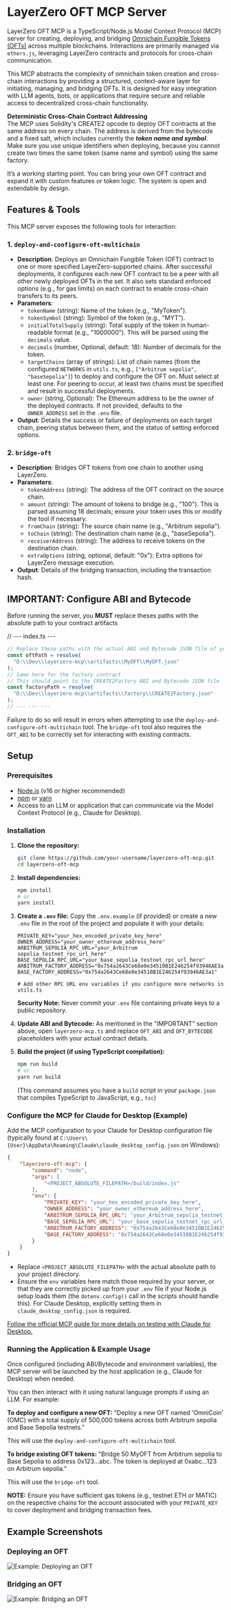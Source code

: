 # LayerZero OFT MCP Server

LayerZero OFT MCP is a TypeScript/Node.js Model Context Protocol (MCP) server for creating, deploying, and bridging [Omnichain Fungible Tokens (OFTs)](https://docs.layerzero.network/v2/concepts/applications/oft-standard#omnichain-tokens) across multiple blockchains. Interactions are primarily managed via `ethers.js`, leveraging LayerZero contracts and protocols for cross-chain communication.

This MCP abstracts the complexity of omnichain token creation and cross-chain interactions by providing a structured, context-aware layer for initiating, managing, and bridging OFTs. It is designed for easy integration with LLM agents, bots, or applications that require secure and reliable access to decentralized cross-chain functionality.

**Deterministic Cross-Chain Contract Addressing**  
The MCP uses Solidity's CREATE2 opcode to deploy OFT contracts at the same address on every chain.
The address is derived from the bytecode and a fixed salt, which includes currently the <i>**token name and symbol**</i>. Make sure you use unique identifiers when deploying, because you cannot create two times the same token (same name and symbol) using the same factory.

It’s a working starting point. You can bring your own OFT contract and expand it with custom features or token logic. The system is open and extendable by design.  

## Features & Tools

This MCP server exposes the following tools for interaction:

### 1. `deploy-and-configure-oft-multichain`
-   **Description**: Deploys an Omnichain Fungible Token (OFT) contract to one or more specified LayerZero-supported chains. After successful deployments, it configures each new OFT contract to be a peer with all other newly deployed OFTs in the set. It also sets standard enforced options (e.g., for gas limits) on each contract to enable cross-chain transfers to its peers.
-   **Parameters**:
    *   `tokenName` (string): Name of the token (e.g., "MyToken").
    *   `tokenSymbol` (string): Symbol of the token (e.g., "MYT").
    *   `initialTotalSupply` (string): Total supply of the token in human-readable format (e.g., "1000000"). This will be parsed using the `decimals` value.
    *   `decimals` (number, Optional, default: 18): Number of decimals for the token.
    *   `targetChains` (array of strings): List of chain names (from the configured `NETWORKS` in `utils.ts`, e.g., `["Arbitrum sepolia", "baseSepolia"]`) to deploy and configure the OFT on. Must select at least one. For peering to occur, at least two chains must be specified and result in successful deployments.
    *   `owner` (string, Optional): The Ethereum address to be the owner of the deployed contracts. If not provided, defaults to the `OWNER_ADDRESS` set in the `.env` file.
-   **Output**: Details the success or failure of deployments on each target chain, peering status between them, and the status of setting enforced options.

### 2. `bridge-oft`
-   **Description**: Bridges OFT tokens from one chain to another using LayerZero.
-   **Parameters**:
    *   `tokenAddress` (string): The address of the OFT contract on the source chain.
    *   `amount` (string): The amount of tokens to bridge (e.g., "100"). This is parsed assuming 18 decimals; ensure your token uses this or modify the tool if necessary.
    *   `fromChain` (string): The source chain name (e.g., "Arbitrum sepolia").
    *   `toChain` (string): The destination chain name (e.g., "baseSepolia").
    *   `receiverAddress` (string): The address to receive tokens on the destination chain.
    *   `extraOptions` (string, optional, default: "0x"): Extra options for LayerZero message execution.
-   **Output**: Details of the bridging transaction, including the transaction hash.

## IMPORTANT: Configure ABI and Bytecode

Before running the server, you **MUST** replace theses paths with the absolute path to your contract artifacts  

// --- index.ts ---  
```typescript
// Replace these paths with the actual ABI and Bytecode JSON file of your OFT contract (e.g., from MyOFT.sol)  
const oftPath = resolve(  
  "D:\\Dev\\layerzero-mcp\\artifacts\\MyOFT\\MyOFT.json"  
);  
// Same here for the factory contract  
// This should point to the CREATE2Factory ABI and Bytecode JSON file  
const factoryPath = resolve(  
  "D:\\Dev\\layerzero-mcp\\artifacts\\factory\\CREATE2Factory.json"  
);  
// --- --- ---  
```

Failure to do so will result in errors when attempting to use the `deploy-and-configure-oft-multichain` tool. The `bridge-oft` tool also requires the `OFT_ABI` to be correctly set for interacting with existing contracts.

## Setup

### Prerequisites

- [Node.js](https://nodejs.org/) (v16 or higher recommended)
- [npm](https://www.npmjs.com/) or [yarn](https://yarnpkg.com/)
- Access to an LLM or application that can communicate via the Model Context Protocol (e.g., Claude for Desktop).

### Installation

1.  **Clone the repository:**
    ```bash
    git clone https://github.com/your-username/layerzero-oft-mcp.git
    cd layerzero-oft-mcp
    ```

2.  **Install dependencies:**
    ```bash
    npm install
    # or
    yarn install
    ```

3.  **Create a `.env` file:**
    Copy the `.env.example` (if provided) or create a new `.env` file in the root of the project and populate it with your details:
    ```env
    PRIVATE_KEY="your_hex_encoded_private_key_here"
    OWNER_ADDRESS="your_owner_ethereum_address_here"
    ARBITRUM_SEPOLIA_RPC_URL="your_Arbitrum sepolia_testnet_rpc_url_here"
    BASE_SEPOLIA_RPC_URL="your_base_sepolia_testnet_rpc_url_here"
    ARBITRUM_FACTORY_ADDRESS="0x754a2643Ce68e0e34510B1E246254f93946AE3a1"
    BASE_FACTORY_ADDRESS="0x754a2643Ce68e0e34510B1E246254f93946AE3a1"

    # Add other RPC URL env variables if you configure more networks in utils.ts
    ```
    **Security Note:** Never commit your `.env` file containing private keys to a public repository.

4.  **Update ABI and Bytecode:**
    As mentioned in the "IMPORTANT" section above, open `layerzero-mcp.ts` and replace `OFT_ABI` and `OFT_BYTECODE` placeholders with your actual contract details.

5.  **Build the project (if using TypeScript compilation):**
    ```bash
    npm run build
    # or
    yarn run build
    ```
    (This command assumes you have a `build` script in your `package.json` that compiles TypeScript to JavaScript, e.g., `tsc`)

### Configure the MCP for Claude for Desktop (Example)

Add the MCP configuration to your Claude for Desktop configuration file (typically found at `C:\Users\{User}\AppData\Roaming\Claude\claude_desktop_config.json` on Windows):

```json
{
    "layerzero-oft-mcp": {
        "command": "node",
        "args": [
            "<PROJECT_ABSOLUTE_FILEPATH>/build/index.js"
        ],
        "env": {
            "PRIVATE_KEY": "your_hex_encoded_private_key_here",
            "OWNER_ADDRESS": "your_owner_ethereum_address_here",
            "ARBITRUM_SEPOLIA_RPC_URL": "your_Arbitrum_sepolia_testnet_rpc_url_here",
            "BASE_SEPOLIA_RPC_URL": "your_base_sepolia_testnet_rpc_url_here",
            "ARBITRUM_FACTORY_ADDRESS": "0x754a2643Ce68e0e34510B1E246254f93946AE3a1",
            "BASE_FACTORY_ADDRESS": "0x754a2643Ce68e0e34510B1E246254f93946AE3a1"
        }
    }
}
```

- Replace `<PROJECT_ABSOLUTE_FILEPATH>` with the actual absolute path to your project directory.
- Ensure the `env` variables here match those required by your server, or that they are correctly picked up from your `.env` file if your Node.js setup loads them (the `dotenv.config()` call in the scripts should handle this). For Claude Desktop, explicitly setting them in `claude_desktop_config.json` is required.

[Follow the official MCP guide for more details on testing with Claude for Desktop.](https://modelcontextprotocol.io/quickstart/server#testing-your-server-with-claude-for-desktop-2)

### Running the Application & Example Usage

Once configured (including ABI/Bytecode and environment variables), the MCP server will be launched by the host application (e.g., Claude for Desktop) when needed.

You can then interact with it using natural language prompts if using an LLM. For example:

**To deploy and configure a new OFT:**
"Deploy a new OFT named 'OmniCoin' (OMC) with a total supply of 500,000 tokens across both Arbitrum sepolia and Base Sepolia testnets."

This will use the `deploy-and-configure-oft-multichain` tool.

**To bridge existing OFT tokens:**
"Bridge 50 MyOFT from Arbitrum sepolia to Base Sepolia to address 0x123...abc. The token is deployed at 0xabc...123 on Arbitrum sepolia."

This will use the `bridge-oft` tool.

**NOTE:** Ensure you have sufficient gas tokens (e.g., testnet ETH or MATIC) on the respective chains for the account associated with your `PRIVATE_KEY` to cover deployment and bridging transaction fees.

## Example Screenshots

### Deploying an OFT

![Example: Deploying an OFT](/assets/exemple_deploy_oft.png)

### Bridging an OFT

![Example: Bridging an OFT](/assets/exemple_bridge_oft.png)
